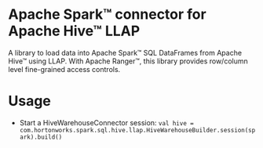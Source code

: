# Apache Spark&trade; connector for Apache Hive&trade; LLAP

A library to load data into Apache Spark&trade; SQL DataFrames from
Apache Hive&trade; using LLAP. With Apache Ranger&trade;,
this library provides row/column level fine-grained access controls.

Usage
=====

* Start a HiveWarehouseConnector session:
`val hive = com.hortonworks.spark.sql.hive.llap.HiveWarehouseBuilder.session(spark).build()`
